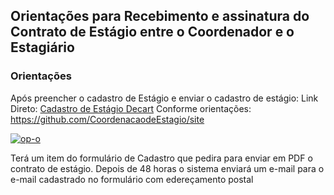 ## Orientações para Recebimento e assinatura do Contrato de Estágio  entre o Coordenador e o Estagiário

### Orientações
 Após preencher o cadastro de Estágio  e enviar o cadastro de estágio: 
 Link Direto: [Cadastro de Estágio Decart](https://erobeng.page.link/Cadastrodeestagio)
 Conforme orientações:
 https://github.com/CoordenacaodeEstagio/site

<a href="https://ibb.co/gv63qXQ"><img src="https://i.ibb.co/285yVLR/op-o.jpg" alt="op-o" border="0"></a>

Terá um item do formulário de Cadastro que pedira para enviar em PDF o contrato de  estágio.
Depois de 48 horas o sistema enviará um e-mail para o e-mail cadastrado no formulário  com edereçamento postal

 
<!--stackedit_data:
eyJoaXN0b3J5IjpbLTkxMzI3NzU4N119
-->